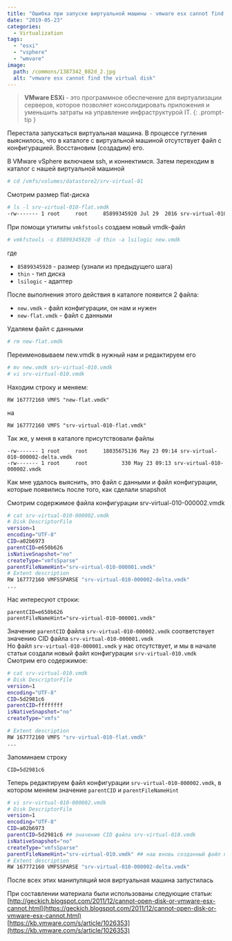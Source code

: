 ```yaml
---
title: "Ошибка при запуске виртуальной машины - vmware esx cannot find the virtual disk"
date: "2019-05-23"
categories: 
  - Virtualization
tags: 
  - "esxi"
  - "vsphere"
  - "wmvare"
image:
  path: /commons/1387342_082d_2.jpg
  alt: "vmware esx cannot find the virtual disk"
---
```


> **VMware ESXi** - это программное обеспечение для виртуализации серверов, которое позволяет консолидировать приложения и уменьшить затраты на управление инфраструктурой IT. 
{: .prompt-tip }

Перестала запускаться виртуальная машина. В процессе гугления выяснилось, что в каталоге с виртуальной машиной отсутствует файл с конфигурацией. Восстановим (создадим) его.

В VMware vSphere включаем ssh, и коннектимся. Затем переходим в каталог с нашей виртуальной машиной

```sh
# cd /vmfs/volumes/datastore2/srv-virtual-01
```

Смотрим размер flat-диска

```sh
# ls -l srv-virtual-010-flat.vmdk
-rw------- 1 root     root     85899345920 Jul 29  2016 srv-virtual-010-flat.vmdk
```

При помощи утилиты `vmkfstools` создаем новый vmdk-файл

```sh
# vmkfstools -c 85899345920 -d thin -a lsilogic new.vmdk
```

где
- `85899345920` - размер (узнали из предыдущего шага)
- `thin` - тип диска
- `lsilogic` - адаптер


После выполнения этого действия в каталоге появится 2 файла:

- `new.vmdk` - файл конфигурации, он нам и нужен
- `new-flat.vmdk` - файл с данными


Удаляем файл с данными

```sh
# rm new-flat.vmdk
```

Переименовываем new.vmdk в нужный нам и редактируем его

```sh
# mv new.vmdk srv-virtual-010.vmdk
# vi srv-virtual-010.vmdk
```

Находим строку и меняем:

```
RW 167772160 VMFS "new-flat.vmdk"
```

на

```
RW 167772160 VMFS "srv-virtual-010-flat.vmdk"
```

Так же, у меня в каталоге присутствовали файлы

```
-rw------- 1 root     root     18035675136 May 23 09:14 srv-virtual-010-000002-delta.vmdk
-rw------- 1 root     root           330 May 23 09:13 srv-virtual-010-000002.vmdk
```

Как мне удалось выяснить, это файл с данными и файл конфигурации, которые появились после того, как сделали snapshot

Смотрим содержимое файла конфигурации srv-virtual-010-000002.vmdk

```sh
# cat srv-virtual-010-000002.vmdk
# Disk DescriptorFile
version=1
encoding="UTF-8"
CID=a02b6973
parentCID=e650b626
isNativeSnapshot="no"
createType="vmfsSparse"
parentFileNameHint="srv-virtual-010-000001.vmdk"
# Extent description
RW 167772160 VMFSSPARSE "srv-virtual-010-000002-delta.vmdk"
...
```

Нас интересуют строки:

```
parentCID=e650b626
parentFileNameHint="srv-virtual-010-000001.vmdk"
```

Значение `parentCID` файла `srv-virtual-010-000002.vmdk` соответствует значению CID файла `srv-virtual-010-000001.vmdk`  
Но файл `srv-virtual-010-000001.vmdk` у нас отсутствует, и мы в начале статьи создали новый файл конфигурации `srv-virtual-010.vmdk`  
Смотрим его содержимое:

```sh
# сat srv-virtual-010.vmdk
# Disk DescriptorFile
version=1
encoding="UTF-8"
CID=5d2981c6
parentCID=ffffffff
isNativeSnapshot="no"
createType="vmfs"

# Extent description
RW 167772160 VMFS "srv-virtual-010-flat.vmdk"
...
```

Запоминаем строку

```
CID=5d2981c6
```

Теперь редактируем файл конфигурации `srv-virtual-010-000002.vmdk`, в котором меняем значение `parentCID` и `parentFileNameHint`

```sh
# vi srv-virtual-010-000002.vmdk
# Disk DescriptorFile
version=1
encoding="UTF-8"
CID=a02b6973
parentCID=5d2981c6 ## значение CID файла srv-virtual-010.vmdk
isNativeSnapshot="no"
createType="vmfsSparse"
parentFileNameHint="srv-virtual-010.vmdk" ## наш вновь созданный файл конфигурации
# Extent description
RW 167772160 VMFSSPARSE "srv-virtual-010-000002-delta.vmdk"
```

После всех этих манипуляций моя виртуальная машина запустилась

При составлении материала были использованы следующие статьи:  
[http://geckich.blogspot.com/2011/12/cannot-open-disk-or-vmware-esx-cannot.html](https://geckich.blogspot.com/2011/12/cannot-open-disk-or-vmware-esx-cannot.html)  
[https://kb.vmware.com/s/article/1026353](https://kb.vmware.com/s/article/1026353)
